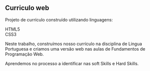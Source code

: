 ## Curriculo web

Projeto de currículo construído utilizando linguagens: <br>

HTML5 <br>
CSS3 <br>

Neste trabalho, construímos nosso currículo na disciplina de Lingua Portuguesa e criamos uma versão web nas aulas de Fundamentos de Programação Web. <br>

Aprendemos no processo a identificar nas soft Skills e Hard Skills.